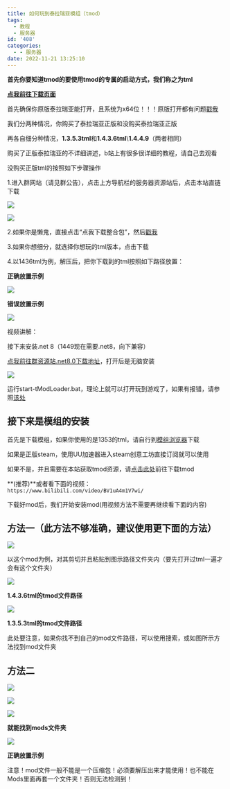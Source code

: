 ```yaml
---
title: 如何玩到泰拉瑞亚模组（tmod）
tags:
  - 教程
  - 服务器
id: '408'
categories:
  - - 服务器
date: 2022-11-21 13:25:10
---
```


**首先你要知道tmod的要使用tmod的专属的启动方式，我们称之为tml**

**[点我前往下载页面](https://niaoluo.top/fwq/fwqzyz/nlfwqzyz-zlxz/)**

首先确保你原版泰拉瑞亚能打开，且系统为x64位！！！原版打开都有问题[戳我](https://niaoluo.top/2022/11/17/%e6%b3%b0%e6%8b%89%e7%91%9e%e4%ba%9a%e6%89%93%e4%b8%8d%e5%bc%80%e5%b8%b8%e8%a7%81%e9%97%ae%e9%a2%98%e8%a7%a3%e7%ad%94v2-1/)

我们分两种情况，你购买了泰拉瑞亚正版和没购买泰拉瑞亚正版

再各自细分种情况，**1.3.5.3tml**和**1.4.3.6tml**\\**1.4.4.9**（两者相同）

购买了正版泰拉瑞亚的不详细讲述，b站上有很多很详细的教程，请自己去观看

没购买正版tml的按照如下步骤操作

1.进入群网站（请见群公告），点击上方导航栏的服务器资源站后，点击本站直链下载

![](https://pic.niaoluo.top/%E7%BD%91%E7%AB%99%E8%B0%83%E7%94%A8/tml/%E5%B1%8F%E5%B9%95%E6%88%AA%E5%9B%BE%202022-11-21%20134827.jpg)

![](https://pic.niaoluo.top/%E7%BD%91%E7%AB%99%E8%B0%83%E7%94%A8/tml/%E5%B1%8F%E5%B9%95%E6%88%AA%E5%9B%BE-2022-11-21-130917-1024x684.jpg)

2.如果你是懒鬼，直接点击“点我下载整合包”，然后[戳我](https://niaoluo.top/2022/11/21/%e5%a6%82%e4%bd%95%e7%8e%a9%e5%88%b0%e6%b3%b0%e6%8b%89%e7%91%9e%e4%ba%9a%e6%a8%a1%e7%bb%84%ef%bc%88tmod%ef%bc%89/#打开tml)

3.如果你想细分，就选择你想玩的tml版本，点击下载

4.以1436tml为例，解压后，把你下载到的tml按照如下路径放置：

**正确放置示例**

![](https://pic.niaoluo.top/%E7%BD%91%E7%AB%99%E8%B0%83%E7%94%A8/tml/%E5%B1%8F%E5%B9%95%E6%88%AA%E5%9B%BE%202022-11-21%20132159.jpg)

**错误放置示例**

![](https://pic.niaoluo.top/%E7%BD%91%E7%AB%99%E8%B0%83%E7%94%A8/tml/%E5%B1%8F%E5%B9%95%E6%88%AA%E5%9B%BE%202022-11-21%20132142.jpg)

视频讲解：

接下来安装.net 8（1449现在需要.net8，向下兼容）

[点我前往群资源站.net8.0下载地址](https://niaoluo.top/fwq/fwqzyz/nlfwqzyz-zlxz/#泰拉瑞亚要的运行环境)，打开后是无脑安装

![](https://pic.niaoluo.top/%E7%BD%91%E7%AB%99%E8%B0%83%E7%94%A8/tml/%E5%B1%8F%E5%B9%95%E6%88%AA%E5%9B%BE%202022-11-21%20134104.jpg)

运行start-tModLoader.bat，理论上就可以打开玩到游戏了，如果有报错，请参照[该处](https://niaoluo.top/2022/11/17/%e6%b3%b0%e6%8b%89%e7%91%9e%e4%ba%9a%e6%89%93%e4%b8%8d%e5%bc%80%e5%b8%b8%e8%a7%81%e9%97%ae%e9%a2%98%e8%a7%a3%e7%ad%94v2-1/)

## 接下来是模组的安装

首先是下载模组，如果你使用的是1353的tml，请自行到[模组浏览器](https://mirror.sgkoi.dev/)下载

如果是正版steam，使用UU加速器进入steam创意工坊直接订阅就可以使用

如果不是，并且需要在本站获取tmod资源，请[点击此处](https://www.123pan.com/s/x6kKVv-qyhe)前往下载tmod

**(推荐)**或者看下面的视频：`https://www.bilibili.com/video/BV1uA4m1V7wi/`

下载好mod后，我们开始安装mod(用视频方法不需要再继续看下面的内容)

## 方法一（此方法不够准确，建议使用更下面的方法）

![](https://pic.niaoluo.top/%E7%BD%91%E7%AB%99%E8%B0%83%E7%94%A8/tml/%E5%B1%8F%E5%B9%95%E6%88%AA%E5%9B%BE%202022-11-21%20150923.jpg)

以这个mod为例，对其剪切并且粘贴到图示路径文件夹内（要先打开过tml一遍才会有这个文件夹）

![](https://pic.niaoluo.top/%E7%BD%91%E7%AB%99%E8%B0%83%E7%94%A8/tml/%E5%B1%8F%E5%B9%95%E6%88%AA%E5%9B%BE%202022-11-21%20151937.jpg)

**1.4.3.6tml的tmod文件路径**

![](https://pic.niaoluo.top/%E7%BD%91%E7%AB%99%E8%B0%83%E7%94%A8/tml/%E5%B1%8F%E5%B9%95%E6%88%AA%E5%9B%BE%202022-11-21%20152338.jpg)

**1.3.5.3tml的tmod文件路径**

此处要注意，如果你找不到自己的mod文件路径，可以使用搜索，或如图所示方法找到mod文件夹

## 方法二

![](https://pic.niaoluo.top/%E7%BD%91%E7%AB%99%E8%B0%83%E7%94%A8/tml/%E5%B1%8F%E5%B9%95%E6%88%AA%E5%9B%BE%202022-11-21%20153110.jpg)

![](https://pic.niaoluo.top/%E7%BD%91%E7%AB%99%E8%B0%83%E7%94%A8/tml/%E5%B1%8F%E5%B9%95%E6%88%AA%E5%9B%BE%202022-11-21%20153223.jpg)

![](https://pic.niaoluo.top/%E7%BD%91%E7%AB%99%E8%B0%83%E7%94%A8/tml/%E5%B1%8F%E5%B9%95%E6%88%AA%E5%9B%BE%202022-11-21%20153241.jpg)

**就能找到mods文件夹**

![](https://pic.niaoluo.top/%E7%BD%91%E7%AB%99%E8%B0%83%E7%94%A8/tml/%E5%B1%8F%E5%B9%95%E6%88%AA%E5%9B%BE%202022-11-21%20152556.jpg)

**正确放置示例**

注意！mod文件一般不能是一个压缩包！必须要解压出来才能使用！也不能在Mods里面再套一个文件夹！否则无法检测到！
